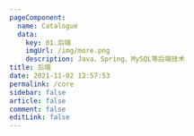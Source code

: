 ```yaml
---
pageComponent: 
  name: Catalogue
  data: 
    key: 01.后端
    imgUrl: /img/more.png
    description: Java、Spring、MySQL等后端技术
title: 后端
date: 2021-11-02 12:57:53
permalink: /core
sidebar: false
article: false
comment: false
editLink: false
---
```

